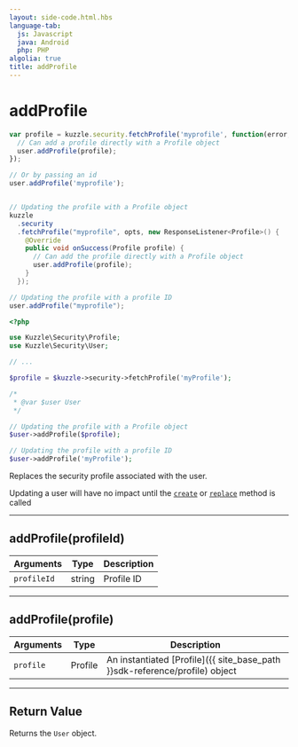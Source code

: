 ```yaml
---
layout: side-code.html.hbs
language-tab:
  js: Javascript
  java: Android
  php: PHP
algolia: true
title: addProfile
---
```


# addProfile

```js
var profile = kuzzle.security.fetchProfile('myprofile', function(error, profile) {
  // Can add a profile directly with a Profile object
  user.addProfile(profile);
});

// Or by passing an id
user.addProfile('myprofile');
```

```java

// Updating the profile with a Profile object
kuzzle
  .security
  .fetchProfile("myprofile", opts, new ResponseListener<Profile>() {
    @Override
    public void onSuccess(Profile profile) {
      // Can add the profile directly with a Profile object
      user.addProfile(profile);
    }
  });

// Updating the profile with a profile ID
user.addProfile("myprofile");
```

```php
<?php

use Kuzzle\Security\Profile;
use Kuzzle\Security\User;

// ...

$profile = $kuzzle->security->fetchProfile('myProfile');

/*
 * @var $user User
 */

// Updating the profile with a Profile object
$user->addProfile($profile);

// Updating the profile with a profile ID
$user->addProfile('myProfile');
```


Replaces the security profile associated with the user.

<aside class="note">
Updating a user will have no impact until the <a href="{{ site_base_path }}sdk-reference/user/create"><code>create</code></a> or <a href="{{ site_base_path }}sdk-reference/user/replace"><code>replace</code></a> method is called
</aside>

---

## addProfile(profileId)

| Arguments | Type | Description |
|---------------|---------|----------------------------------------|
| ``profileId`` | string | Profile ID |

---

## addProfile(profile)

| Arguments | Type | Description |
|---------------|---------|----------------------------------------|
| ``profile`` | Profile | An instantiated [Profile]({{ site_base_path }}sdk-reference/profile) object |

---

## Return Value

Returns the `User` object.
